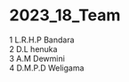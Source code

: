 # 2023_18_Team

1 L.R.H.P Bandara <br>
2 D.L henuka <br>
3 A.M Dewmini <br>
4 D.M.P.D Weligama <br>
